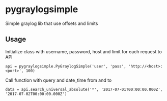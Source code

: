 # pygraylogsimple
Simple graylog lib that use offsets and limits

## Usage

Initialize class with username, password, host and limit for each request to API

`api = pygraylogsimple.PyGraylogSimple('user', 'pass', 'http://<host>:<port>', 100)`

Call function with query and date_time from and to

`data = api.search_universal_absolute('*', '2017-07-01T00:00:00.000Z', '2017-07-02T00:00:00.000Z')`
